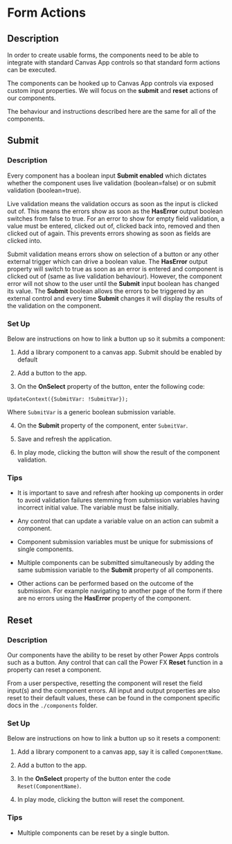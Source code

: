 # Form Actions

## Description

In order to create usable forms, the components need to be able to integrate with standard Canvas App controls so that standard form actions can be executed. 

The components can be hooked up to Canvas App controls via exposed custom input properties. We will focus on the **submit** and **reset** actions of our components.

The behaviour and instructions described here are the same for all of the components.

## Submit

### Description

Every component has a boolean input **Submit enabled** which dictates whether the component uses live validation (boolean=false) or on submit validation (boolean=true). 

Live validation means the validation occurs as soon as the input is clicked out of. This means the errors show as soon as the **HasError** output boolean switches from false to true. For an error to show for empty field validation, a value must be entered, clicked out of, clicked back into, removed and then clicked out of again. This prevents errors showing as soon as fields are clicked into. 

Submit validation means errors show on selection of a button or any other external trigger which can drive a boolean value. The **HasError** output property will switch to true as soon as an error is entered and component is clicked out of (same as live validation behaviour). However, the component error will not show to the user until the **Submit** input boolean has changed its value. The **Submit** boolean allows the errors to be triggered by an external control and every time **Submit** changes it will display the results of the validation on the component.

###  Set Up

Below are instructions on how to link a button up so it submits a component:

1. Add a library component to a canvas app. Submit should be enabled by default

2. Add a button to the app.

3. On the **OnSelect** property of the button, enter the following code:

```
UpdateContext({SubmitVar: !SubmitVar});
```

Where `SubmitVar` is a generic boolean submission variable.

4. On the **Submit** property of the component, enter `SubmitVar`.

5. Save and refresh the application.

6. In play mode, clicking the button will show the result of the component validation.

### Tips

- It is important to save and refresh after hooking up components in order to avoid validation failures stemming from submission variables having incorrect initial value. The variable must be false initially.

- Any control that can update a variable value on an action can submit a component.

- Component submission variables must be unique for submissions of single components.

- Multiple components can be submitted simultaneously by adding the same submission variable to the **Submit** property of all components.

- Other actions can be performed based on the outcome of the submission. For example navigating to another page of the form if there are no errors using the **HasError** property of the component.

## Reset

### Description

Our components have the ability to be reset by other Power Apps controls such as a button. Any control that can call the Power FX **Reset** function in a property can reset a component.

From a user perspective, resetting the component will reset the field input(s) and the component errors. All input and output properties are also reset to their default values, these can be found in the component specific docs in the `./components` folder.

### Set Up

Below are instructions on how to link a button up so it resets a component:

1. Add a library component to a canvas app, say it is called `ComponentName`.

2. Add a button to the app.

3. In the **OnSelect** property of the button enter the code `Reset(ComponentName)`.

4. In play mode, clicking the button will reset the component.

### Tips

- Multiple components can be reset by a single button.




